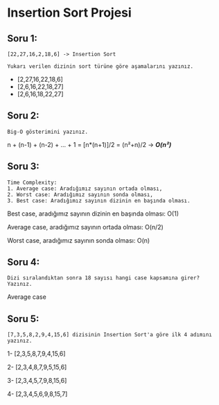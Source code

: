 # Insertion Sort Projesi

## Soru 1:

    [22,27,16,2,18,6] -> Insertion Sort

    Yukarı verilen dizinin sort türüne göre aşamalarını yazınız.

- [2,27,16,22,18,6]
- [2,6,16,22,18,27]
- [2,6,16,18,22,27]

## Soru 2:

    Big-O gösterimini yazınız.

n + (n-1) + (n-2) + ... + 1 = [n*(n+1)]/2 = (n²+n)/2 -> **_O(n²)_**

## Soru 3:

    Time Complexity:
    1. Average case: Aradığımız sayının ortada olması,
    2. Worst case: Aradığımız sayının sonda olması,
    3. Best case: Aradığımız sayının dizinin en başında olması.

Best case, aradığımız sayının dizinin en başında olması: O(1)

Average case, aradığımız sayının ortada olması: O(n/2)

Worst case, aradığımız sayının sonda olması: O(n)

## Soru 4:

    Dizi sıralandıktan sonra 18 sayısı hangi case kapsamına girer? Yazınız.

Average case

## Soru 5:

    [7,3,5,8,2,9,4,15,6] dizisinin Insertion Sort'a göre ilk 4 adımını yazınız.

1- [2,3,5,8,7,9,4,15,6]

2- [2,3,4,8,7,9,5,15,6]

3- [2,3,4,5,7,9,8,15,6]

4- [2,3,4,5,6,9,8,15,7]
